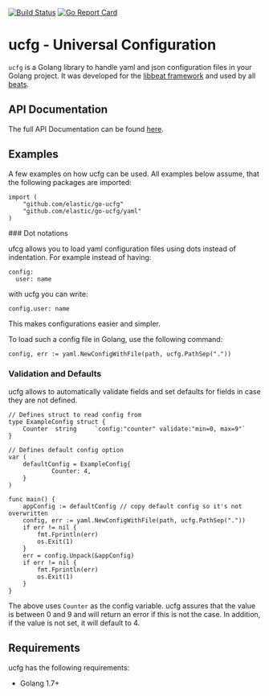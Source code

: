 [![Build
Status](https://travis-ci.org/elastic/go-ucfg.svg?branch=master)](https://travis-ci.org/elastic/go-ucfg)
[![Go Report
Card](https://goreportcard.com/badge/github.com/elastic/go-ucfg)](https://goreportcard.com/report/github.com/elastic/go-ucfg)


# ucfg - Universal Configuration

`ucfg` is a Golang library to handle yaml and json configuration files in your Golang project. It was developed for the [libbeat framework](https://github.com/elastic/beats/tree/master/libbeat) and used by all [beats](https://github.com/elastic/beats).


## API Documentation

The full API Documentation can be found [here](https://godoc.org/github.com/elastic/go-ucfg).

## Examples

A few examples on how ucfg can be used. All examples below assume, that the following packages are imported:

```
import (
	"github.com/elastic/go-ucfg"
	"github.com/elastic/go-ucfg/yaml"
)
```


### Dot notations

ufcg allows you to load yaml configuration files using dots instead of indentation. For example instead of having:

```
config:
  user: name
```

with ucfg you can write:

```
config.user: name
```

This makes configurations easier and simpler.

To load such a config file in Golang, use the following command:

```
config, err := yaml.NewConfigWithFile(path, ucfg.PathSep("."))
```



### Validation and Defaults

ucfg allows to automatically validate fields and set defaults for fields in case they are not defined.


```
// Defines struct to read config from
type ExampleConfig struct {
    Counter  string 	`config:"counter" validate:"min=0, max=9"`
}

// Defines default config option
var (
    defaultConfig = ExampleConfig{
		    Counter: 4,
    }
)

func main() {
    appConfig := defaultConfig // copy default config so it's not overwritten
    config, err := yaml.NewConfigWithFile(path, ucfg.PathSep("."))
    if err != nil {
        fmt.Fprintln(err)
        os.Exit(1)
    }
    err = config.Unpack(&appConfig)
    if err != nil {
        fmt.Fprintln(err)
        os.Exit(1)
    }
}
```

The above uses `Counter` as the config variable. ucfg assures that the value is between 0 and 9 and will return an error if this is not the case. In addition, if the value is not set, it will default to 4.


## Requirements

ucfg has the following requirements:

* Golang 1.7+
